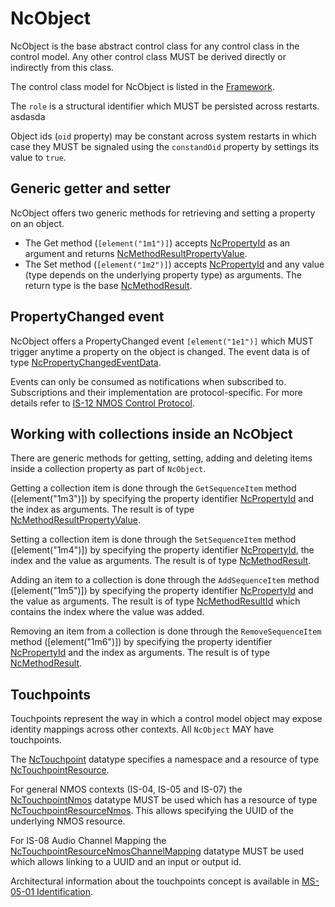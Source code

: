 # NcObject

NcObject is the base abstract control class for any control class in the control model. Any other control class MUST be derived directly or indirectly from this class.

The control class model for NcObject is listed in the [Framework](Framework.md#ncobject).

The `role` is a structural identifier which MUST be persisted across restarts. asdasda

Object ids (`oid` property) may be constant across system restarts in which case they MUST be signaled using the `constandOid` property by settings its value to `true`.

## Generic getter and setter

NcObject offers two generic methods for retrieving and setting a property on an object.

- The Get method (`[element("1m1")]`) accepts [NcPropertyId](Framework.md#ncpropertyid) as an argument and returns [NcMethodResultPropertyValue](Framework.md#ncmethodresultpropertyvalue).
- The Set method (`[element("1m2")]`) accepts [NcPropertyId](Framework.md#ncpropertyid) and any value (type depends on the underlying property type) as arguments. The return type is the base [NcMethodResult](Framework.md#ncmethodresult).

## PropertyChanged event

NcObject offers a PropertyChanged event `[element("1e1")]` which MUST trigger anytime a property on the object is changed.
The event data is of type [NcPropertyChangedEventData](Framework.md#ncpropertychangedeventdata).

Events can only be consumed as notifications when subscribed to. Subscriptions and their implementation are protocol-specific. For more details refer to [IS-12 NMOS Control Protocol](https://specs.amwa.tv/is-12/branches/v1.0-dev/docs/Protocol_messaging.html).

## Working with collections inside an NcObject

There are generic methods for getting, setting, adding and deleting items inside a collection property as part of `NcObject`.

Getting a collection item is done through the `GetSequenceItem` method (\[element("1m3")\]) by specifying the property identifier [NcPropertyId](Framework.md#ncpropertyid) and the index as arguments.
The result is of type [NcMethodResultPropertyValue](Framework.md#ncmethodresultpropertyvalue).

Setting a collection item is done through the `SetSequenceItem` method (\[element("1m4")\]) by specifying the property identifier [NcPropertyId](Framework.md#ncpropertyid), the index and the value as arguments.
The result is of type [NcMethodResult](Framework.md#ncmethodresult).

Adding an item to a collection is done through the `AddSequenceItem` method (\[element("1m5")\]) by specifying the property identifier [NcPropertyId](Framework.md#ncpropertyid) and the value as arguments.
The result is of type [NcMethodResultId](Framework.md#ncmethodresultid) which contains the index where the value was added.

Removing an item from a collection is done through the `RemoveSequenceItem` method (\[element("1m6")\]) by specifying the property identifier [NcPropertyId](Framework.md#ncpropertyid) and the index as arguments.
The result is of type [NcMethodResult](Framework.md#ncmethodresult).

## Touchpoints

Touchpoints represent the way in which a control model object may expose identity mappings across other contexts.
All `NcObject` MAY have touchpoints.

The [NcTouchpoint](Framework.md#nctouchpoint) datatype specifies a namespace and a resource of type [NcTouchpointResource](Framework.md#nctouchpointresource).

For general NMOS contexts (IS-04, IS-05 and IS-07) the [NcTouchpointNmos](Framework.md#nctouchpointnmos) datatype MUST be used which has a resource of type [NcTouchpointResourceNmos](Framework.md#nctouchpointresourcenmos). This allows specifying the UUID of the underlying NMOS resource.

For IS-08 Audio Channel Mapping the [NcTouchpointResourceNmosChannelMapping](Framework.md#nctouchpointresourcenmoschannelmapping) datatype MUST be used which allows linking to a UUID and an input or output id.

Architectural information about the touchpoints concept is available in [MS-05-01 Identification](https://specs.amwa.tv/ms-05-01/branches/v1.0-dev/docs/Identification.html#nca-nmos-identity-mapping).

